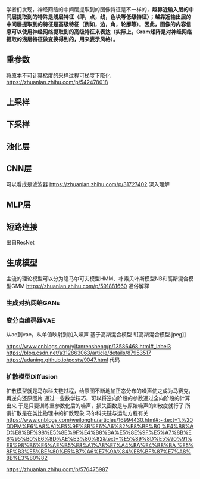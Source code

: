 学者们发现，神经网络的中间层提取到的图像特征是不一样的，**越靠近输入层的中间层提取到的特殊是浅层特征（即，点，线，色块等低级特征）；越靠近输出层的中间层提取到的特征是高级特征（例如，边，角，轮廓等）**。**因此，图像的内容信息可以使用神经网络提取到的高级特征来表达（实际上，Gram矩阵是对神经网络提取的浅层特征做变换得到的，用来表示风格）。**
## 重参数
将原本不可计算梯度的采样过程可梯度下降化
https://zhuanlan.zhihu.com/p/542478018
## 上采样
## 下采样

## 池化层

## CNN层

可以看成是滤波器
https://zhuanlan.zhihu.com/p/31727402 深入理解

## MLP层

## 短路连接
出自ResNet

## 生成模型
主流的理论模型可以分为隐马尔可夫模型HMM、朴素贝叶斯模型NB和高斯混合模型GMM
https://zhuanlan.zhihu.com/p/591881660 通俗解释
### 生成对抗网络GANs

### 变分自编码器VAE
从ae到vae，从单值映射到加入噪声
基于高斯混合模型
![[高斯混合模型.jpeg]]

https://www.cnblogs.com/yifanrensheng/p/13586468.html#_label3
https://blog.csdn.net/a312863063/article/details/87953517
https://adaning.github.io/posts/9047.html 代码

### 扩散模型Diffusion
扩散模型就是马尔科夫链过程，给原图不断地加正态分布的噪声使之成为马赛克，再逆向还原图片
通过一些数学技巧，可以将逆向阶段的参数通过全向阶段的计算出来
于是只要训练重参数化后的噪声，损失函数是与原始噪声的kl散度就行了
所谓扩散是在类比物理中的扩散现象
马尔科夫链与运动方程有关
https://www.cnblogs.com/weilonghu/articles/16994430.html#:~:text=1.%20DDPM%E6%A8%A1%E5%9E%8B%E6%A6%82%E8%BF%B0,%E4%B8%AD%E8%BF%98%E5%8E%9F%E4%B8%BA%E5%8E%9F%E5%A7%8B%E6%95%B0%E6%8D%AE%E3%80%82&text=%E5%89%8D%E5%90%91%E9%98%B6%E6%AE%B5%E8%A1%A8%E7%A4%BA%E4%B8%BA,%E5%8F%B3%E5%BE%80%E5%B7%A6%E7%9A%84%E8%BF%87%E7%A8%8B%E3%80%82

https://zhuanlan.zhihu.com/p/576475987